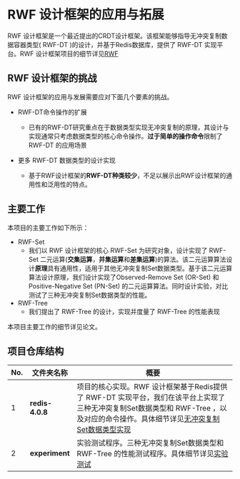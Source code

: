 #  RWF 设计框架的应用与拓展

RWF 设计框架是一个最近提出的CRDT设计框架。该框架能够指导无冲突复制数据容器类型( RWF-DT )的设计，并基于Redis数据库，提供了 RWF-DT 实现平台。RWF 设计框架项目的细节详见[RWF](https://github.com/elem-azar-unis/CRDT-Redis/)

## RWF 设计框架的挑战

RWF 设计框架的应用与发展需要应对下面几个要素的挑战。

* RWF-DT命令操作的扩展
    * 已有的RWF-DT研究重点在于数据类型实现无冲突复制的原理，其设计与实现通常只考虑数据类型的核心命令操作。**过于简单的操作命令**限制了 RWF-DT 的应用场景

* 更多 RWF-DT 数据类型的设计实现
    * 基于RWF设计框架的**RWF-DT种类较少**，不足以展示出RWF设计框架的通用性和泛用性的特点。

## 主要工作

本项目的主要工作如下所示：
* RWF-Set
    * 我们以 RWF 设计框架的核心 RWF-Set 为研究对象，设计实现了 RWF-Set 二元运算(**交集运算**，**并集运算**和**差集运算**)的算法。该二元运算算法设计**原理**具有通用性，适用于其他无冲突复制Set数据类型。基于该二元运算算法设计原理，我们设计实现了Observed-Remove Set (OR-Set) 和 Positive-Negative Set (PN-Set) 的二元运算算法。同时设计实验，对比测试了三种无冲突复制Set数据类型的性能。
* RWF-Tree
    * 我们提出了 RWF-Tree 的设计，实现并度量了 RWF-Tree 的性能表现

本项目主要工作的细节详见论文。

## 项目仓库结构


|	No.	|	文件夹名称		|	概要	|	
| ------------- | --------------------- | --------------------- |
| 1		| **redis-4.0.8**	|	项目的核心实现。RWF 设计框架基于Redis提供了 RWF-DT 实现平台，我们在该平台上实现了三种无冲突复制Set数据类型和 RWF-Tree ，以及对应的命令操作。具体细节详见[无冲突复制Set数据类型实现](./redis-4.0.8/README.md)	| 
| 2		| **experiment**	|	实验测试程序。三种无冲突复制Set数据类型和 RWF-Tree 的性能测试程序。具体细节详见[实验测试](./experiment/README.md)		| 
